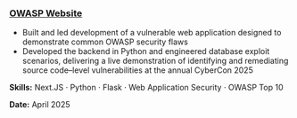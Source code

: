 ### [OWASP Website](https://github.com/rusec/owasp_website)
- Built and led development of a vulnerable web application designed to demonstrate common OWASP security flaws
- Developed the backend in Python and engineered database exploit scenarios, delivering a live demonstration of identifying and remediating source code–level vulnerabilities at the annual CyberCon 2025

**Skills:** Next.JS · Python · Flask · Web Application Security · OWASP Top 10

**Date:** April 2025 

